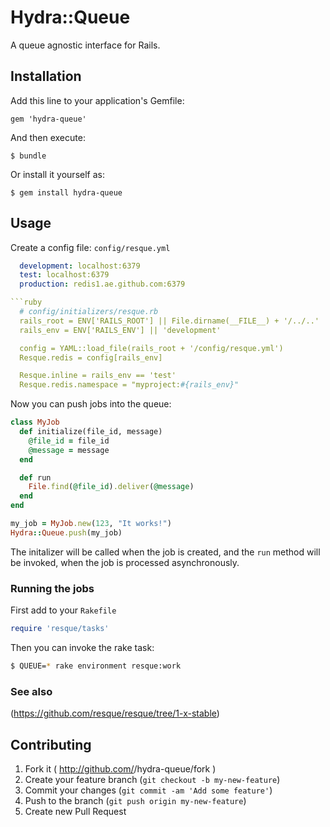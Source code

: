# Hydra::Queue

A queue agnostic interface for Rails.

## Installation

Add this line to your application's Gemfile:

    gem 'hydra-queue'

And then execute:

    $ bundle

Or install it yourself as:

    $ gem install hydra-queue

## Usage

Create a config file: `config/resque.yml`

```yaml
  development: localhost:6379
  test: localhost:6379
  production: redis1.ae.github.com:6379

```ruby
  # config/initializers/resque.rb
  rails_root = ENV['RAILS_ROOT'] || File.dirname(__FILE__) + '/../..'
  rails_env = ENV['RAILS_ENV'] || 'development'

  config = YAML::load_file(rails_root + '/config/resque.yml')
  Resque.redis = config[rails_env]

  Resque.inline = rails_env == 'test'
  Resque.redis.namespace = "myproject:#{rails_env}"
```

Now you can push jobs into the queue:
```ruby
class MyJob
  def initialize(file_id, message)
    @file_id = file_id
    @message = message
  end

  def run
    File.find(@file_id).deliver(@message)
  end
end

my_job = MyJob.new(123, "It works!")
Hydra::Queue.push(my_job)
```

The initalizer will be called when the job is created, and the `run` method
will be invoked, when the job is processed asynchronously.

### Running the jobs
First add to your `Rakefile`
```ruby
require 'resque/tasks'
```
Then you can invoke the rake task:

```bash
$ QUEUE=* rake environment resque:work
```

### See also
(https://github.com/resque/resque/tree/1-x-stable)

## Contributing

1. Fork it ( http://github.com/<my-github-username>/hydra-queue/fork )
2. Create your feature branch (`git checkout -b my-new-feature`)
3. Commit your changes (`git commit -am 'Add some feature'`)
4. Push to the branch (`git push origin my-new-feature`)
5. Create new Pull Request
